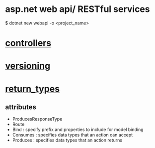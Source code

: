 # asp.net web api/ RESTful services
$ dotnet new webapi -o <project_name>

# [controllers](controllers)
# [versioning](versioning)
# [return_types](return_types)


## attributes
- ProducesResponseType
- Route
- Bind : specify prefix and properties to include for model binding
- Consumes : specifies data types that an action can accept
- Produces : specifies data types that an action returns




